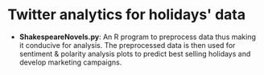 # Twitter analytics for holidays' data

* **ShakespeareNovels.py**: An R program to preprocess data thus making it conducive for analysis. The preprocessed data is then used for sentiment & polarity analysis plots to predict best selling holidays and develop marketing campaigns.




